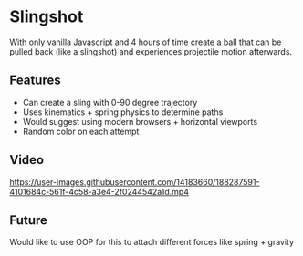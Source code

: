 # Slingshot

With only vanilla Javascript and 4 hours of time create a ball that can be pulled back (like a slingshot) and experiences projectile motion afterwards.

## Features
- Can create a sling with 0-90 degree trajectory
- Uses kinematics + spring physics to determine paths
- Would suggest using modern browsers + horizontal viewports
- Random color on each attempt 

## Video

https://user-images.githubusercontent.com/14183660/188287591-4101684c-561f-4c58-a3e4-2f0244542a1d.mp4

## Future
Would like to use OOP for this to attach different forces like spring + gravity
